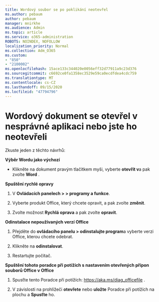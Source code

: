```yaml
---
title: Wordový soubor se po poklikání neotevřel
ms.author: pebaum
author: pebaum
manager: mnirkhe
ms.audience: Admin
ms.topic: article
ms.service: o365-administration
ROBOTS: NOINDEX, NOFOLLOW
localization_priority: Normal
ms.collection: Adm_O365
ms.custom:
- "850"
- "2100002"
ms.openlocfilehash: 15ace133c344020e0056eff32d77911a9c23d376
ms.sourcegitcommit: c6692ce0fa1358ec3529e59ca0ecdfdea4cdc759
ms.translationtype: MT
ms.contentlocale: cs-CZ
ms.lasthandoff: 09/15/2020
ms.locfileid: "47794796"
---
```

# <a name="word-document-opened-in-the-wrong-app-or-didnt-open"></a>Wordový dokument se otevřel v nesprávné aplikaci nebo jste ho neotevřeli

Zkuste jeden z těchto návrhů:

**Výběr Wordu jako výchozí**

- Klikněte na dokument pravým tlačítkem myši, vyberte **otevřít v**a pak zvolte **Word** .

**Spuštění rychlé opravy**

1. V **Ovládacích panelech > > programy a funkce**.

2. Vyberte produkt Office, který chcete opravit, a pak zvolte **změnit**.

3. Zvolte možnost **Rychlá oprava** a pak zvolte **opravit**.

**Odinstalace nepoužívaných verzí Office**

1. Přejděte do **ovládacího panelu > odinstalujte program**a vyberte verzi Office, kterou chcete odebrat.

2. Klikněte na **odinstalovat**.

3. Restartujte počítač.

**Spuštění tohoto poradce při potížích s nastavením otevřených přípon souborů Office v Office**

1. Spusťte tento Poradce při potížích: https://aka.ms/diag_officefile .

2. V závislosti na prohlížeči **otevřete** nebo **uložte** Poradce při potížích na plochu a **Spusťte** ho.
